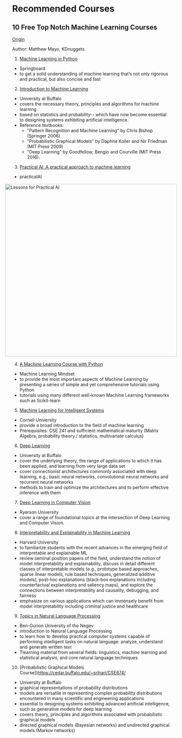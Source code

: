 # Recommended Courses

## 10 Free Top Notch Machine Learning Courses

[Origin](https://www.kdnuggets.com/2019/12/10-free-top-notch-courses-machine-learning.html)

Author: Matthew Mayo, KDnuggets.

 
1. [Machine Learning in Python](https://www.springboard.com/resources/learning-paths/machine-learning-python/)
  + Springboard
  + to get a solid understanding of machine learning that’s not only rigorous and practical, but also concise and fast

 
2. [Introduction to Machine Learning](https://cedar.buffalo.edu/~srihari/CSE574/)
  + University at Buffalo
  + covers the necessary theory, principles and algorithms for machine learning
  + based on statistics and probability-- which have now become essential to designing systems exhibiting artificial intelligence.
  + Reference textbooks:
    + "Pattern Recognition and Machine Learning" by Chris Bishop (Springer 2006)
    + "Probabilistic Graphical Models" by Daphne Koller and Nir Friedman (MIT Press 2009)
    + "Deep Learning" by Goodfellow, Bengio and Courville (MIT Press 2016).

 
3. [Practical AI: A practical approach to machine learning](https://practicalai.me/)
  + practicalAI

  <div style="margin: 0.5em; display: flex; justify-content: center; align-items: center; flex-flow: row wrap;">
    <a href="https://www.kdnuggets.com/2019/12/10-free-top-notch-courses-machine-learning.html  " ismap target="_blank">
      <img src="https://www.kdnuggets.com/wp-content/uploads/practical-ai-course.jpg" style="margin: 0.1em;" alt="Lessons for Practical AI" title="Lessons for Practical AI" width=550>
    </a>
  </div>  

 
4. [A Machine Learning Course with Python](https://github.com/machinelearningmindset/machine-learning-course)
  + Machine Learning Mindset
  + to provide the most important aspects of Machine Learning by presenting a series of simple and yet comprehensive tutorials using Python
  + tutorials using many different well-known Machine Learning frameworks such as Scikit-learn

 
5. [Machine Learning for Intelligent Systems](http://www.cs.cornell.edu/courses/cs4780/2018fa/syllabus/index.html)
  + Cornell University
  + provide a broad introduction to the field of machine learning
  + Prerequisites: CSE 241 and sufficient mathematical maturity (Matrix Algebra, probability theory / statistics, multivariate calculus)

 
6. [Deep Learning](https://cedar.buffalo.edu/~srihari/CSE676/index.html)
  + University at Buffalo
  + cover the underlying theory, the range of applications to which it has been applied, and learning from very large data set
  + cover connectionist architectures commonly associated with deep learning, e.g., basic neural networks, convolutional neural networks and recurrent neural networks
  + methods to train and optimize the architectures and to perform effective inference with them

 
7. [Deep Learning in Computer Vision](http://www.scs.ryerson.ca/~kosta/CP8309-F2018/index.html)
  + Ryerson University
  + cover a range of foundational topics at the intersection of Deep Learning and Computer Vision.

 
8. [Interpretability and Explainability in Machine Learning](https://interpretable-ml-class.github.io/)
  + Harvard University
  + to familiarize students with the recent advances in the emerging field of interpretable and explainable ML
  + review seminal position papers of the field, understand the notion of model interpretability and explainability, discuss in detail different classes of interpretable models (e.g., prototype based approaches, sparse linear models, rule based techniques, generalized additive models), post-hoc explanations (black-box explanations including counterfactual explanations and saliency maps), and explore the connections between interpretability and causality, debugging, and fairness
  + emphasize on various applications which can immensely benefit from model interpretability including criminal justice and healthcare

 
9. [Topics in Natural Language Processing](https://www.cs.bgu.ac.il/~elhadad/nlp19.html)
  + Ben-Gurion University of the Negev
  + introduction to Natural Language Processing
  + to learn how to develop practical computer systems capable of performing intelligent tasks on natural language: analyze, understand and generate written text
  + Tlearning material from several fields: linguistics, machine learning and statistical analysis, and core natural language techniques

 
10. [Probabilistic Graphical Models Course])https://cedar.buffalo.edu/~srihari/CSE674/
  + University at Buffalo
  + graphical representations of probability distributions
  + models are versatile in representing complex probability distributions encountered in many scientific and engineering applications
  + essential to designing systems exhibiting advanced artificial intelligence, such as generative models for deep learning
  + covers theory, principles and algorithms associated with probabilistic graphical models
  + directed graphical models (Bayesian networks) and undirected graphical models (Markov networks)



